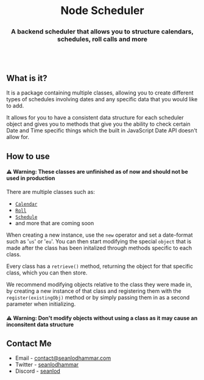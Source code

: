 <h1 align='center'>
    <strong>Node Scheduler</strong>
    <p dir='auto' align='center'></p>
</h1>

<h3 align='center'>A backend scheduler that allows you to structure calendars, schedules, roll calls and more</h3>

<br></br>

## What is it?
It is a package containing multiple classes, allowing you to create different types of schedules involving dates and any specific data that you would like to add.

It allows for you to have a consistent data structure for each scheduler object and gives you to methods that give you the ability to check certain Date and Time specific things which the built in JavaScript Date API doesn't allow for.

## How to use
#### ⚠️ **Warning**: These classes are unfinished as of now and should **not** be used in production 
There are multiple classes such as: <br>
- <a href='https://github.com/seanlodhammar/node-scheduler/blob/36dd9bdac5d19339cf14df30482163ed0c6ff71a/src/calendar.ts'>`Calendar`</a> 
- <a href=''>`Roll`</a>
- <a href=''>`Schedule`</a> 
- and more that are coming soon

When creating a new instance, use the `new` operator and set a date-format such as '`us`' or '`eu`'. You can then start modifying the special `object` that is made after the class has been initalized through methods specific to each class.

Every class has a `retrieve()` method, returning the object for that specific class, which you can then store.

We recommend modifying objects relative to the class they were made in, by creating a new instance of that class and registering them with the `register(existingObj)` method or by simply passing them in as a second parameter when initializing.

#### ⚠️ **Warning**: Don't modify objects without using a class as it may cause an inconsitent data structure

## Contact Me
- Email - <a href='mailto:contact@seanlodhammar.com'>contact@seanlodhammar.com</a>
- Twitter - <a href='https:twitter/seanlodhammar'>seanlodhammar</a>
- Discord - <a href='https://discord.com/users/797595451972386836'>seanlod</a>